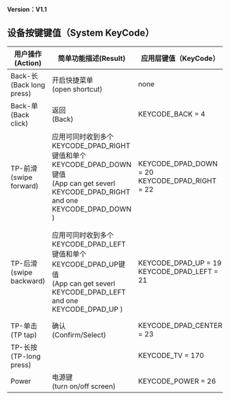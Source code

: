 **Version：V1.1**

<h2 id="1">设备按键键值（System KeyCode）</h2>

用户操作(Action)  | 简单功能描述(Result) | 应用层键值（KeyCode） | 注释（Notes）
-------  | ----------- | ------------ | ---
Back-长<br>(Back long press)| 开启快捷菜单<br>(open shortcut)| none | 被系统占用<br>(System handled)
Back-单<br>(Back click)  | 返回<br>(Back)  | KEYCODE\_BACK = 4 | 
TP-前滑<br>(swipe forward)  | 应用可同时收到多个<br>KEYCODE\_DPAD\_RIGHT键值和单个<br>KEYCODE\_DPAD\_DOWN键值<br>(App can get severl KEYCODE\_DPAD\_RIGHT and one KEYCODE\_DPAD\_DOWN )  | KEYCODE\_DPAD\_DOWN = 20<br>KEYCODE\_DPAD\_RIGHT = 22 | 希望焦点跳一个，使用DOWN；希望焦点跳多个，使用RIGHT，键值数与滑动距离正相关；<br>(Use DOWN for next focus; use RIGHT for severl focus switch, KEYCODE\_DPAD\_RIGHT number is releated to swipe length.) |
TP-后滑<br>(swipe backward)  | 应用可同时收到多个<br>KEYCODE\_DPAD\_LEFT键值和单个<br>KEYCODE\_DPAD\_UP键值<br>(App can get severl KEYCODE\_DPAD\_LEFT and one KEYCODE\_DPAD\_UP )  | KEYCODE\_DPAD\_UP = 19<br>KEYCODE\_DPAD\_LEFT = 21 |希望焦点跳一个，使用UP；希望焦点跳多个，使用LEFT，键值数与滑动距离正相关；<br>(Use UP for previous focus; use LEFT for severl focus switch; KEYCODE\_DPAD\_LEFT number is releated to swipe length.)
TP-单击<br>(TP tap) | 确认<br>(Confirm/Select) | KEYCODE\_DPAD\_CENTER = 23
TP-长按<br>(TP-long press) |  | KEYCODE\_TV = 170 | 应用可自定义<br>(App handle)
Power | 电源键<br>(turn on/off screen) | KEYCODE\_POWER = 26 |